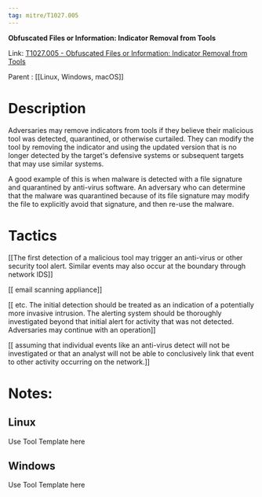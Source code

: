 ```yaml
---
tag: mitre/T1027.005
---
```


**Obfuscated Files or Information: Indicator Removal from Tools**

Link: [T1027.005 - Obfuscated Files or Information: Indicator Removal from Tools](https://attack.mitre.org/techniques/T1027/005)

Parent : [[Linux, Windows, macOS]]


# Description

Adversaries may remove indicators from tools if they believe their malicious tool was detected, quarantined, or otherwise curtailed. They can modify the tool by removing the indicator and using the updated version that is no longer detected by the target's defensive systems or subsequent targets that may use similar systems.

A good example of this is when malware is detected with a file signature and quarantined by anti-virus software. An adversary who can determine that the malware was quarantined because of its file signature may modify the file to explicitly avoid that signature, and then re-use the malware.

# Tactics


[[The first detection of a malicious tool may trigger an anti-virus or other security tool alert. Similar events may also occur at the boundary through network IDS]]

[[ email scanning appliance]]

[[ etc. The initial detection should be treated as an indication of a potentially more invasive intrusion. The alerting system should be thoroughly investigated beyond that initial alert for activity that was not detected. Adversaries may continue with an operation]]

[[ assuming that individual events like an anti-virus detect will not be investigated or that an analyst will not be able to conclusively link that event to other activity occurring on the network.]]


# Notes:

## Linux

Use Tool Template here

## Windows

Use Tool Template here